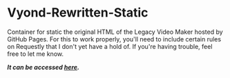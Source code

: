 # Vyond-Rewritten-Static
Container for static the original HTML of the Legacy Video Maker hosted by GitHub Pages.  For this to work properly, you'll need to include certain rules on Requestly that I don't yet have a hold of.  If you're having trouble, feel free to let me know.

***It can be accessed [here](https://skpgpetang.github.io/Vyond-Rewritten-Static).***
